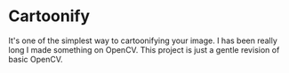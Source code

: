 # Cartoonify

It's one of the simplest way to cartoonifying your image. I has been really long I made something on OpenCV. This project is just a gentle revision of basic OpenCV.

